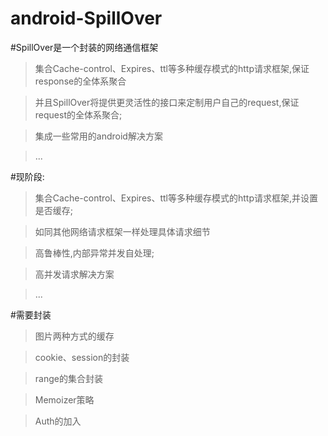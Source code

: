 android-SpillOver
=================

#SpillOver是一个封装的网络通信框架

>集合Cache-control、Expires、ttl等多种缓存模式的http请求框架,保证response的全体系聚合

>并且SpillOver将提供更灵活性的接口来定制用户自己的request,保证request的全体系聚合;

>集成一些常用的android解决方案

>...


#现阶段:

>集合Cache-control、Expires、ttl等多种缓存模式的http请求框架,并设置是否缓存;

>如同其他网络请求框架一样处理具体请求细节

>高鲁棒性,内部异常并发自处理;

>高并发请求解决方案

>...

#需要封装

>图片两种方式的缓存

>cookie、session的封装

>range的集合封装

>Memoizer策略

>Auth的加入
